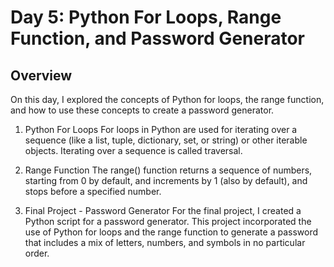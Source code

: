 # Day 5: Python For Loops, Range Function, and Password Generator

## Overview
On this day, I explored the concepts of Python for loops, the range function, and how to use these concepts to create a password generator.

1. Python For Loops
For loops in Python are used for iterating over a sequence (like a list, tuple, dictionary, set, or string) or other iterable objects. Iterating over a sequence is called traversal.

2. Range Function 
The range() function returns a sequence of numbers, starting from 0 by default, and increments by 1 (also by default), and stops before a specified number.

3. Final Project - Password Generator
For the final project, I created a Python script for a password generator. This project incorporated the use of Python for loops and the range function to generate a password that includes a mix of letters, numbers, and symbols in no particular order.